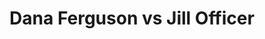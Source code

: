 ---
title: Dana Ferguson vs Jill Officer
player1:
  name: Ferguson, Dana
  percent: 83
  wins: 0
  losses: 3
player2:
  name: Officer, Jill
  percent: 82
  wins: 3
  losses: 0
games:
- player1:
    team: AB
    position: Second
    percent: 78
    win: 0
    loss: 1
  player2:
    team: MB
    position: Second
    percent: 84
    win: 1
    loss: 0
  event: Hearts
  year: 2015
  draw: Round Robin(17)
  score: AB 5 - MB 10
- player1:
    team: AB
    position: Second
    percent: 80
    win: 0
    loss: 1
  player2:
    team: MB
    position: Second
    percent: 83
    win: 1
    loss: 0
  event: Hearts
  year: 2015
  draw: Page 1-2(18)
  score: AB 6 - MB 8
- player1:
    team: AB
    position: Second
    percent: 90
    win: 0
    loss: 1
  player2:
    team: MB
    position: Second
    percent: 79
    win: 1
    loss: 0
  event: Hearts
  year: 2015
  draw: Final(22)
  score: AB 5 - MB 6
- player1:
    team: SWE
    position: Second
    percent: 79
    win: 1
    loss: 0
  player2:
    team: JON
    position: Second
    percent: 81
    win: 0
    loss: 1
  event: Trials (Women)
  year: 2013
  draw: Round Robin(5)
  score: SWE 9 - JON 6
- player1:
    team: Swee
    position: Second
    percent: 89
    win: 0
    loss: 1
  player2:
    team: Jone
    position: Second
    percent: 75
    win: 1
    loss: 0
  event: Trials (Women)
  year: 2017
  draw: Round Robin(2)
  score: Swee 6 - Jone 9
---